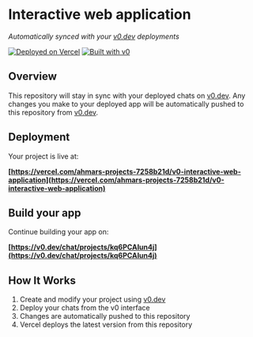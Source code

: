 # Interactive web application

*Automatically synced with your [v0.dev](https://v0.dev) deployments*

[![Deployed on Vercel](https://img.shields.io/badge/Deployed%20on-Vercel-black?style=for-the-badge&logo=vercel)](https://vercel.com/ahmars-projects-7258b21d/v0-interactive-web-application)
[![Built with v0](https://img.shields.io/badge/Built%20with-v0.dev-black?style=for-the-badge)](https://v0.dev/chat/projects/kq6PCAIun4j)

## Overview

This repository will stay in sync with your deployed chats on [v0.dev](https://v0.dev).
Any changes you make to your deployed app will be automatically pushed to this repository from [v0.dev](https://v0.dev).

## Deployment

Your project is live at:

**[https://vercel.com/ahmars-projects-7258b21d/v0-interactive-web-application](https://vercel.com/ahmars-projects-7258b21d/v0-interactive-web-application)**

## Build your app

Continue building your app on:

**[https://v0.dev/chat/projects/kq6PCAIun4j](https://v0.dev/chat/projects/kq6PCAIun4j)**

## How It Works

1. Create and modify your project using [v0.dev](https://v0.dev)
2. Deploy your chats from the v0 interface
3. Changes are automatically pushed to this repository
4. Vercel deploys the latest version from this repository